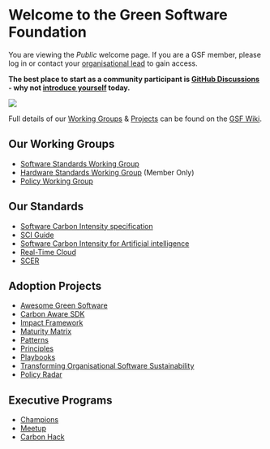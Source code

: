 # Welcome to the Green Software Foundation
You are viewing the _Public_ welcome page. If you are a GSF member, please log in or contact your [organisational lead](https://greensoftware.foundation/team) to gain access.

**The best place to start as a community participant is [GitHub Discussions](https://grnsft.org/discuss) - why not [introduce yourself](https://github.com/orgs/Green-Software-Foundation/discussions/2) today.**

<img src="https://user-images.githubusercontent.com/8318213/219030886-3148de11-6d39-4e74-b450-5489bde8414b.png"  />

Full details of our [Working Groups](https://wiki.greensoftware.foundation/governance-working-groups) & [Projects](https://wiki.greensoftware.foundation/project) can be found on the [GSF Wiki](https://wiki.greensoftware.foundation/).

## Our Working Groups

* [Software Standards Working Group](https://github.com/Green-Software-Foundation/standards-wg)
* [Hardware Standards Working Group](https://github.com/Green-Software-Foundation/hardware-standards-wg) (Member Only)
* [Policy Working Group](https://github.com/Green-Software-Foundation/policy-wg)

## Our Standards
* [Software Carbon Intensity specification](https://github.com/Green-Software-Foundation/sci)
* [SCI Guide](https://github.com/Green-Software-Foundation/sci-guide)
* [Software Carbon Intensity for Artificial intelligence](https://github.com/Green-Software-Foundation/sci-ai)
* [Real-Time Cloud](https://github.com/Green-Software-Foundation/real-time-cloud)
* [SCER](https://github.com/Green-Software-Foundation/scer)

## Adoption Projects

* [Awesome Green Software](https://github.com/Green-Software-Foundation/awesome-green-software)
* [Carbon Aware SDK](https://github.com/Green-Software-Foundation/carbon-aware-sdk)
* [Impact Framework](https://github.com/Green-Software-Foundation/if)
* [Maturity Matrix](https://github.com/Green-Software-Foundation/green-software-maturity-matrix)
* [Patterns](https://github.com/Green-Software-Foundation/patterns)
* [Principles](https://github.com/Green-Software-Foundation/learn)
* [Playbooks](https://github.com/Green-Software-Foundation/green-software-playbooks)
* [Transforming Organisational Software Sustainability](https://github.com/Green-Software-Foundation/toss)
* [Policy Radar](https://github.com/Green-Software-Foundation/policy_radar)

## Executive Programs
* [Champions](https://github.com/Green-Software-Foundation/champions)
* [Meetup](https://github.com/Green-Software-Foundation/meetup)
* [Carbon Hack](https://github.com/Green-Software-Foundation/hack)
